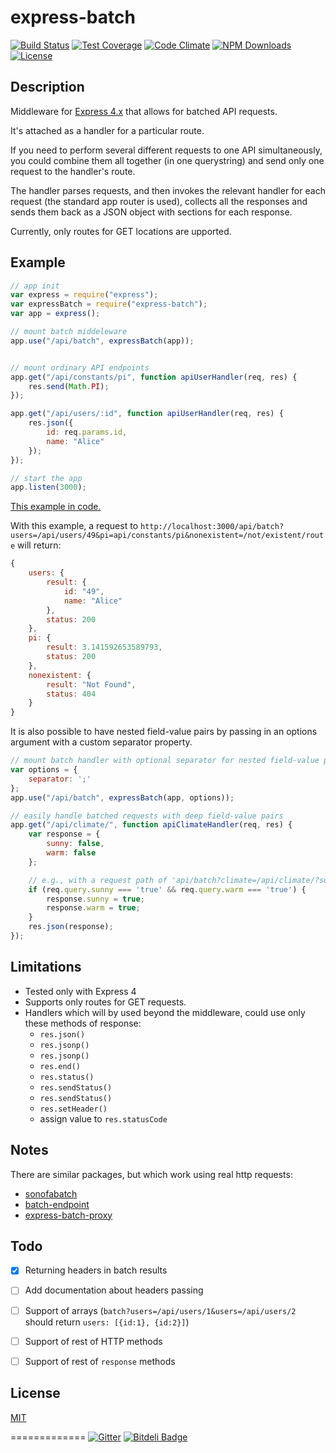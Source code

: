 express-batch
=============

[![Build Status][travis-img]][travis-url]
[![Test Coverage][coveralls-img]][coveralls-url]
[![Code Climate][codeclimate-img]][codeclimate-url]
[![NPM Downloads][downloads-img]][downloads-url]
[![License][license-img]][license-url]

## Description

Middleware for [Express 4.x](http://expressjs.com/4x/api.html) that allows for batched API requests.

It's attached as a handler for a particular route.

If you need to perform several different requests to one API simultaneously, you could combine them all together (in one querystring) and send only one request to the handler's route.

The handler parses requests, and then invokes the relevant handler for each request (the standard app router is used), collects all the responses and sends them back as a JSON object with sections for each response.

Currently, only routes for GET locations are upported.

## Example

```js
// app init
var express = require("express");
var expressBatch = require("express-batch");
var app = express();

// mount batch middeleware
app.use("/api/batch", expressBatch(app));


// mount ordinary API endpoints
app.get("/api/constants/pi", function apiUserHandler(req, res) {
    res.send(Math.PI);
});

app.get("/api/users/:id", function apiUserHandler(req, res) {
    res.json({
        id: req.params.id,
        name: "Alice"
    });
});

// start the app
app.listen(3000);
```
[This example in code.](example)

With this example, a request to  `http://localhost:3000/api/batch?users=/api/users/49&pi=api/constants/pi&nonexistent=/not/existent/route` will return:

```js
{
    users: {
        result: {
            id: "49",
            name: "Alice"
        },
        status: 200
    },
    pi: {
        result: 3.141592653589793,
        status: 200
    },
    nonexistent: {
        result: "Not Found",
        status: 404
    }
}
```

It is also possible to have nested field-value pairs by passing in an options argument with a custom separator property.

```js
// mount batch handler with optional separator for nested field-value pairs
var options = {
    separator: ';'
};
app.use("/api/batch", expressBatch(app, options));

// easily handle batched requests with deep field-value pairs
app.get("/api/climate/", function apiClimateHandler(req, res) {
    var response = {
        sunny: false,
        warm: false
    };

    // e.g., with a request path of 'api/batch?climate=/api/climate/?sunny=true&warm=true'
    if (req.query.sunny === 'true' && req.query.warm === 'true') {
        response.sunny = true;
        response.warm = true;
    }
    res.json(response);
});
```

## Limitations
* Tested only with Express 4
* Supports only routes for GET requests.
* Handlers which will bу used beyond the middleware, could use only these methods of response:
  - `res.json()`
  - `res.jsonp()`
  - `res.jsonp()`
  - `res.end()`
  - `res.status()`
  - `res.sendStatus()`
  - `res.sendStatus()`
  - `res.setHeader()`
  -  assign value to `res.statusCode` 
    
## Notes

There are similar packages, but which work using real http requests:
- [sonofabatch](https://www.npmjs.org/package/sonofabatch)   
- [batch-endpoint](https://www.npmjs.org/package/batch-endpoint)
- [express-batch-proxy](https://github.com/codastic/express-batch-proxy)


## Todo
- [x] Returning headers in batch results
- [ ] Add documentation about headers passing 
- [ ] Support of arrays (`batch?users=/api/users/1&users=/api/users/2` should return `users: [{id:1}, {id:2}]`)
- [ ] Support of rest of HTTP methods
- [ ] Support of rest of `response` methods
   
   
## License

  [MIT](LICENSE)

============= 
[![Gitter][gitter-img]][gitter-url]
[![Bitdeli Badge][bitdeli-img]][bitdeli-url]


[travis-img]: https://travis-ci.org/yarikos/express-batch.svg?branch=master
[travis-url]: https://travis-ci.org/yarikos/express-batch
[downloads-img]: https://img.shields.io/npm/dm/express-batch.svg
[downloads-url]: https://npmjs.org/package/express-batch
[license-img]: https://img.shields.io/npm/l/express-batch.svg
[license-url]: LICENSE
[coveralls-img]: https://img.shields.io/coveralls/yarikos/express-batch.svg
[coveralls-url]: https://coveralls.io/r/yarikos/express-batch
[codeclimate-img]: https://img.shields.io/codeclimate/github/yarikos/express-batch.svg
[codeclimate-url]: https://codeclimate.com/github/yarikos/express-batch
[gitter-img]: https://badges.gitter.im/Join%20Chat.svg
[gitter-url]: https://gitter.im/yarikos/express-batch?utm_source=badge&utm_medium=badge&utm_campaign=pr-badge&utm_content=badge
[bitdeli-img]: https://d2weczhvl823v0.cloudfront.net/yarikos/express-batch/trend.png
[bitdeli-url]: https://bitdeli.com/free%20%22Bitdeli%20Badge%22
